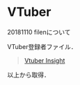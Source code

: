 # VTuber
20181110 filenについて

VTuber登録者ファイル．

>[Vtuber Insight](https://vtuber-insight.com/)

以上から取得．


